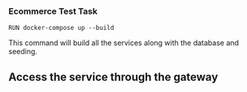 ### Ecommerce Test Task

    RUN docker-compose up --build

This command will build all the services along with the database and seeding.

## Access the service through the gateway
